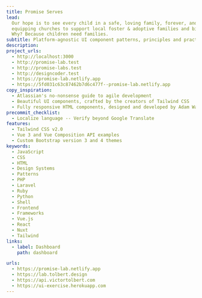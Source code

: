 ```yaml
---
title: Promise Serves
lead:
  Our hope is to see every child in a safe, loving family, forever, and we carry out this mission by
  equipping churches to support local foster & adoptive families and biological families in crisis.
  Why? Because children need families.
subtitle: Platform-agnostic UI component patterns, principles and practices...
description:
project_urls:
  - http://localhost:3000
  - http://promise-lab.test
  - http://promise-labs.test
  - http://designcoder.test
  - https://promise-lab.netlify.app
  - https://5fd031c63c87462b7d6c477f--promise-lab.netlify.app
copy_inspiration:
  - Atlassian's no-nonsense guide to agile development
  - Beautiful UI components, crafted by the creators of Tailwind CSS
  - Fully responsive HTML components, designed and developed by Adam Wathan and Steve Schoger
precommit_checklist:
  - Localize language -- Verify beyond Google Translate
features:
  - Tailwind CSS v2.0
  - Vue 3 and Vue Composition API examples
  - Custom Bootstrap version 3 and 4 themes
keywords:
  - JavaScript
  - CSS
  - HTML
  - Design Systems
  - Patterns
  - PHP
  - Laravel
  - Ruby
  - Python
  - Shell
  - Frontend
  - Frameworks
  - Vue.js
  - React
  - Nuxt
  - Tailwind
links:
  - label: Dashboard
    path: dashboard

urls:
  - https://promise-lab.netlify.app
  - https://lab.tolbert.design
  - https://api.victortolbert.com
  - https://ui-exercise.herokuapp.com
---
```


